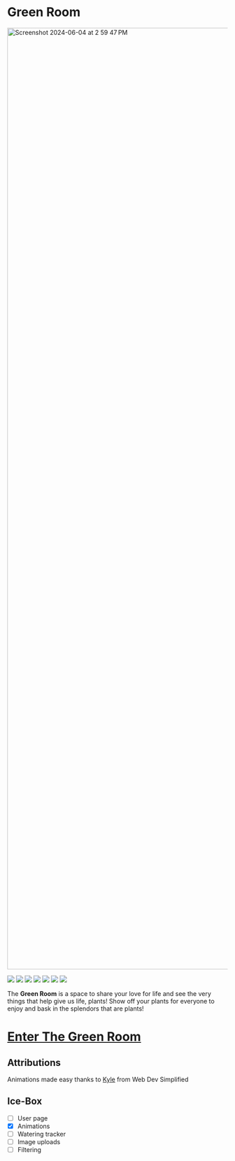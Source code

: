 # Green Room

<img width="2154" alt="Screenshot 2024-06-04 at 2 59 47 PM" src="https://github.com/Bpost129/green-room/assets/54043400/4950a51a-30bb-4eeb-a959-733c6a5005f7">



<img src="https://img.shields.io/badge/CSS3-1572B6.svg?style=for-the-badge&logo=CSS3&logoColor=white"> <img src="https://img.shields.io/badge/HTML5-E34F26.svg?style=for-the-badge&logo=HTML5&logoColor=white"> <img src="https://img.shields.io/badge/Python-3776AB.svg?style=for-the-badge&logo=Python&logoColor=white"> <img src="https://img.shields.io/badge/Git-F05032.svg?style=for-the-badge&logo=Git&logoColor=white"> <img src="https://img.shields.io/badge/PostgreSQL-4169E1.svg?style=for-the-badge&logo=PostgreSQL&logoColor=white"> <img src="https://img.shields.io/badge/Django-092E20.svg?style=for-the-badge&logo=Django&logoColor=white"> <img src="https://img.shields.io/badge/Docker-2496ED.svg?style=for-the-badge&logo=Docker&logoColor=white">

The **Green Room** is a space to share your love for life and see the very things that help give us life, plants! Show off your plants for everyone to enjoy and bask in the splendors that are plants! 

# [Enter The Green Room](https://green-room-bp.fly.dev/)

## Attributions

Animations made easy thanks to [Kyle](https://www.youtube.com/watch?v=YszONjKpgg4) from Web Dev Simplified

## Ice-Box
- [ ] User page
- [x] Animations
- [ ] Watering tracker
- [ ] Image uploads
- [ ] Filtering
